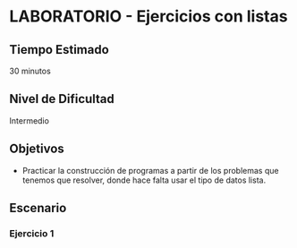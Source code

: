 # LABORATORIO - Ejercicios con listas

## Tiempo Estimado

30 minutos

## Nivel de Dificultad

Intermedio

## Objetivos
 
* Practicar la construcción de programas a partir de los problemas que tenemos que resolver, donde hace falta usar el tipo de datos lista.

## Escenario

### Ejercicio 1

